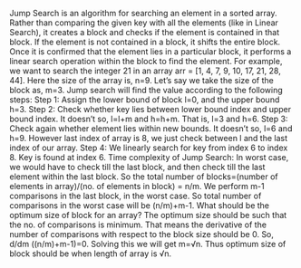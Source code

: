 Jump Search is an algorithm for searching an element in a sorted array. Rather than comparing the given key with all the elements (like in Linear Search), it creates a block and checks if the element is contained in that block. If the element is not contained in a block, it shifts the entire block. Once it is confirmed that the element lies in a particular block, it performs a linear search operation within the block to find the element.
For example, we want to search the integer 21 in an array arr = [1, 4, 7, 9, 10, 17, 21, 28, 44]. Here the size of the array is, n=9. Let’s say we take the size of the block as, m=3.
Jump search will find the value according to the following steps:
Step 1: Assign the lower bound of block l=0, and the upper bound h=3. 
Step 2: Check whether key lies between lower bound index and upper bound index. It doesn’t so, l=l+m and h=h+m. That is, l=3 and h=6.
Step 3: Check again whether element lies within new bounds. It doesn’t so, l=6 and h=9. However last index of array is 8, we just check between l and the last index of our array.
Step 4: We linearly search for key from index 6 to index 8. Key is found at index 6.
Time complexity of Jump Search:
 In worst case, we would have to check till the last block, and then check till the last element within the last block. So the total number of blocks=(number of elements in array)/(no. of elements in block) = n/m. We perform m-1 comparisons in the last block, in the worst case. So total number of comparisons in the worst case will be (n/m)+m-1.
What should be the optimum size of block for an array?
The optimum size should be such that the no. of comparisons is minimum. That means the derivative of the number of comparisons with respect to the block size should be 0. So, d/dm ((n/m)+m-1)=0. Solving this we will get m=√n. Thus optimum size of block should be when length of array is √n. 

 
